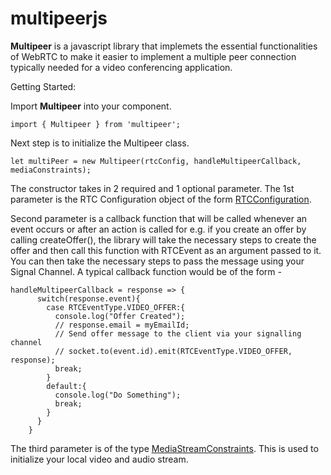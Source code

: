 # multipeerjs

**Multipeer** is a javascript library that implemets the essential functionalities of WebRTC to make it easier to implement a multiple peer connection typically needed for a video conferencing application.

Getting Started:

Import **Multipeer** into your component.
```
import { Multipeer } from 'multipeer';
```

Next step is to initialize the Multipeer class.
```
let multiPeer = new Multipeer(rtcConfig, handleMultipeerCallback, mediaConstraints);
```
The constructor takes in 2 required and 1 optional parameter. The 1st parameter is the RTC Configuration object of the form [RTCConfiguration](https://developer.mozilla.org/en-US/docs/Web/API/RTCPeerConnection/RTCPeerConnection#rtcconfiguration_dictionary). 

Second parameter is a callback function that will be called whenever an event occurs or after an action is called for e.g. if you create an offer by calling createOffer(), the library will take the necessary steps to create the offer and then call this function with RTCEvent as an argument passed to it. You can then take the necessary steps to pass the message using your Signal Channel. A typical callback function would be of the form - 
```
handleMultipeerCallback = response => {
      switch(response.event){
        case RTCEventType.VIDEO_OFFER:{
          console.log("Offer Created");
          // response.email = myEmailId;
          // Send offer message to the client via your signalling channel 
          // socket.to(event.id).emit(RTCEventType.VIDEO_OFFER, response);
          break;
        }
        default:{
          console.log("Do Something");
          break;
        }
      }
    }
```

The third parameter is of the type [MediaStreamConstraints](https://developer.mozilla.org/en-US/docs/Web/API/MediaStreamConstraints). This is used to initialize your local video and audio stream.